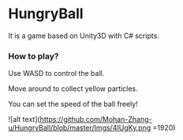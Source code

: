 # HungryBall

It is a game based on Unity3D with C# scripts.

### How to play?

Use WASD to control the ball.

Move around to collect yellow particles.

You can set the speed of the ball freely!

![alt text](https://github.com/Mohan-Zhang-u/HungryBall/blob/master/Imgs/4IUgKy.png =1920)
